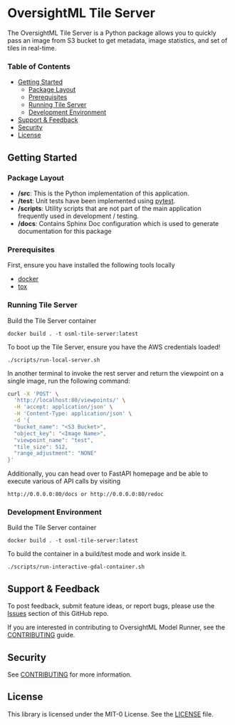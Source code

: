# OversightML Tile Server

The OversightML Tile Server is a Python package allows you to quickly pass an image from S3 bucket to get metadata, image statistics, and set of tiles in real-time.

### Table of Contents
* [Getting Started](#getting-started)
  * [Package Layout](#package-layout)
  * [Prerequisites](prerequisites)
  * [Running Tile Server](#running-tile-server)
  * [Development Environment](#development-environment)
* [Support & Feedback](#support--feedback)
* [Security](#security)
* [License](#license)

## Getting Started

### Package Layout

* **/src**: This is the Python implementation of this application.
* **/test**: Unit tests have been implemented using [pytest](https://docs.pytest.org).
* **/scripts**: Utility scripts that are not part of the main application frequently used in development / testing.
* **/docs**: Contains Sphinx Doc configuration which is used to generate documentation for this package

### Prerequisites

First, ensure you have installed the following tools locally

- [docker](https://nodejs.org/en)
- [tox](https://tox.wiki/en/latest/installation.html)

### Running Tile Server

Build the Tile Server container

```shell
docker build . -t osml-tile-server:latest
```

To boot up the Tile Server, ensure you have the AWS credentials loaded!

```shell
./scripts/run-local-server.sh
```

In another terminal to invoke the rest server and return the viewpoint on a single image, run the following command:

```bash
curl -X 'POST' \
  'http://localhost:80/viewpoints/' \
  -H 'accept: application/json' \
  -H 'Content-Type: application/json' \
  -d '{
  "bucket_name": "<S3 Bucket>",
  "object_key": "<Image Name>",
  "viewpoint_name": "test",
  "tile_size": 512,
  "range_adjustment": "NONE"
}'
```

Additionally, you can head over to FastAPI homepage and be able to execute various of API calls by visiting

```
http://0.0.0.0:80/docs or http://0.0.0.0:80/redoc
```

### Development Environment

Build the Tile Server container

```shell
docker build . -t osml-tile-server:latest
```

To build the container in a build/test mode and work inside it.

```shell
./scripts/run-interactive-gdal-container.sh
```

## Support & Feedback

To post feedback, submit feature ideas, or report bugs, please use the [Issues](https://github.com/aws-solutions-library-samples/osml-tile-server/issues) section of this GitHub repo.

If you are interested in contributing to OversightML Model Runner, see the [CONTRIBUTING](CONTRIBUTING.md) guide.

## Security

See [CONTRIBUTING](CONTRIBUTING.md#security-issue-notifications) for more information.

## License

This library is licensed under the MIT-0 License. See the [LICENSE](LICENSE) file.
